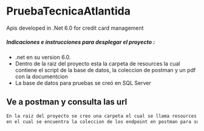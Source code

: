 ﻿# PruebaTecnicaAtlantida

Apis developed in .Net 6.0 for credit card management

##### Indicaciones e instrucciones para desplegar el proyecto :
- .net en su version 6.0.
- Dentro de la raiz del proyecto esta la carpeta de resources la cual contiene el script de la base de datos, la coleccion de postman y un pdf con la documentcion
- La base de datos para pruebas se creó en SQL Server 


## Ve a postman y consulta las url

```sh 
En la raiz del proyecto se creo una carpeta el cual se llama resources
en el cual se encuentra la coleccion de los endpoint en postman para su respectivo uso
```


